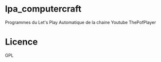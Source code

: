 lpa_computercraft
=================

Programmes du Let's Play Automatique de la chaine Youtube ThePofPlayer

Licence
=================
GPL
